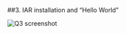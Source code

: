 ##3. IAR installation and “Hello World”

![Q3 screenshot](www.github.com/lacysanv/embsys100/assignment1/Question3ss.png)

